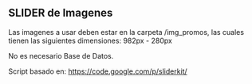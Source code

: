 SLIDER de Imagenes
---------------------

Las imagenes a usar deben estar en la carpeta /img_promos, 
las cuales tienen las siguientes dimensiones: 982px - 280px 

No es necesario Base de Datos.

Script basado en:
https://code.google.com/p/sliderkit/

